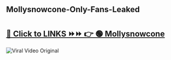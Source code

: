 
 ## Mollysnowcone-Only-Fans-Leaked

# <h2><a href="https://clipsfans.com/Mollysnowcone&ref=git">🔗 Click to LINKS ⏩⏩ 👉 🟢 Mollysnowcone </a></h2>

<a href="https://clipsfans.com/Mollysnowcone&ref=git" rel="nofollow" data-target="animated-image.originalLink"><img src="https://i.ibb.co.com/xMMVF88/686577567.gif" alt="Viral Video Original" style="max-width: 100%; display: inline-block;" data-target="animated-image.originalImage"></a>
